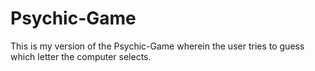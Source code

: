 # Psychic-Game
This is my version of the Psychic-Game wherein the user tries to guess which letter the computer selects. 
